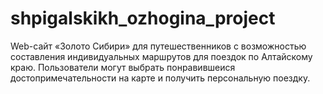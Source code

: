 # shpigalskikh_ozhogina_project
Web-сайт «Золото Сибири» для путешественников с возможностью составления индивидуальных маршрутов для поездок по Алтайскому краю. Пользователи могут выбрать понравившеися достопримечательности на карте и получить персональную поездку.

